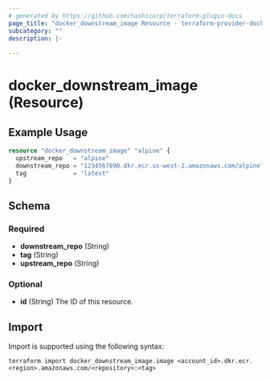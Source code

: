 ```yaml
---
# generated by https://github.com/hashicorp/terraform-plugin-docs
page_title: "docker_downstream_image Resource - terraform-provider-docker"
subcategory: ""
description: |-
  
---
```


# docker_downstream_image (Resource)



## Example Usage

```terraform
resource "docker_downstream_image" "alpine" {
  upstream_repo   = "alpine"
  downstream_repo = "1234567890.dkr.ecr.us-west-2.amazonaws.com/alpine"
  tag             = "latest"
}
```

<!-- schema generated by tfplugindocs -->
## Schema

### Required

- **downstream_repo** (String)
- **tag** (String)
- **upstream_repo** (String)

### Optional

- **id** (String) The ID of this resource.

## Import

Import is supported using the following syntax:

```shell
terraform import docker_downstream_image.image <account_id>.dkr.ecr.<region>.amazonaws.com/<repository>:<tag>
```
